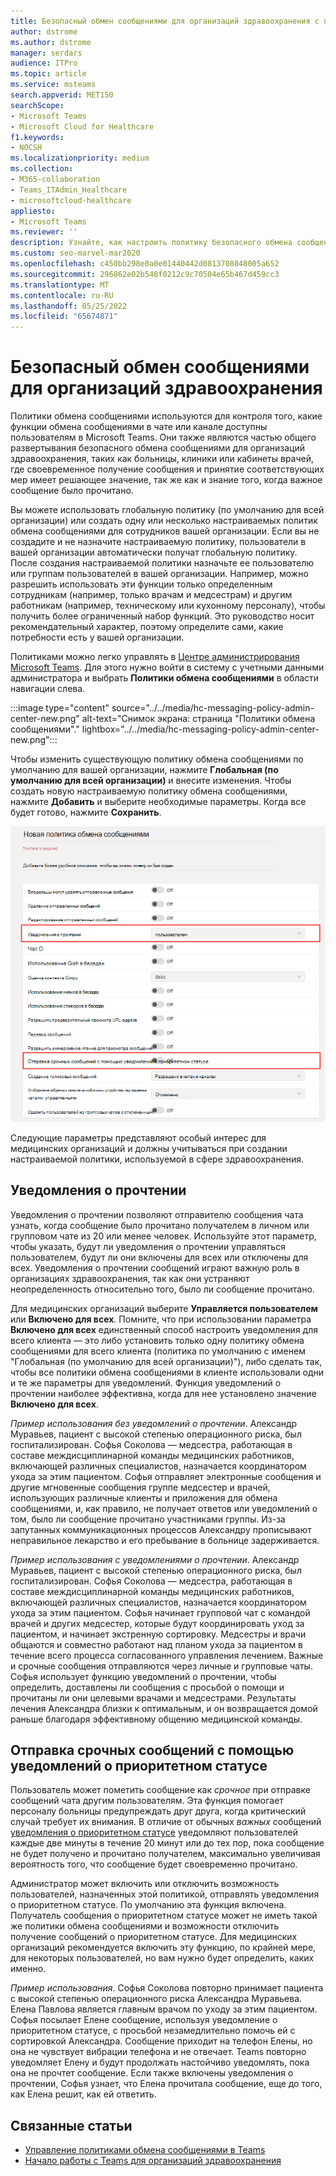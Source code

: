 ```yaml
---
title: Безопасный обмен сообщениями для организаций здравоохранения с помощью Microsoft Teams
author: dstrome
ms.author: dstrome
manager: serdars
audience: ITPro
ms.topic: article
ms.service: msteams
search.appverid: MET150
searchScope:
- Microsoft Teams
- Microsoft Cloud for Healthcare
f1.keywords:
- NOCSH
ms.localizationpriority: medium
ms.collection:
- M365-collaboration
- Teams_ITAdmin_Healthcare
- microsoftcloud-healthcare
appliesto:
- Microsoft Teams
ms.reviewer: ''
description: Узнайте, как настроить политику безопасного обмена сообщениями для Microsoft Teams, которая позволяет включить уведомления о прочтении и уведомления о приоритетном статусе.
ms.custom: seo-marvel-mar2020
ms.openlocfilehash: c450bb298e0a0e01440442d0813708048005a652
ms.sourcegitcommit: 296862e02b548f0212c9c70504e65b467d459cc3
ms.translationtype: MT
ms.contentlocale: ru-RU
ms.lasthandoff: 05/25/2022
ms.locfileid: "65674871"
---
```

# <a name="secure-messaging-for-healthcare-organizations"></a>Безопасный обмен сообщениями для организаций здравоохранения

Политики обмена сообщениями используются для контроля того, какие функции обмена сообщениями в чате или канале доступны пользователям в Microsoft Teams. Они также являются частью общего развертывания безопасного обмена сообщениями для организаций здравоохранения, таких как больницы, клиники или кабинеты врачей, где своевременное получение сообщения и принятие соответствующих мер имеет решающее значение, так же как и знание того, когда важное сообщение было прочитано.

Вы можете использовать глобальную политику (по умолчанию для всей организации) или создать одну или несколько настраиваемых политик обмена сообщениями для сотрудников вашей организации. Если вы не создадите и не назначите настраиваемую политику, пользователи в вашей организации автоматически получат глобальную политику. После создания настраиваемой политики назначьте ее пользователю или группам пользователей в вашей организации. Например, можно разрешить использовать эти функции только определенным сотрудникам (например, только врачам и медсестрам) и другим работникам (например, техническому или кухонному персоналу), чтобы получить более ограниченный набор функций. Это руководство носит рекомендательный характер, поэтому определите сами, какие потребности есть у вашей организации.

Политиками можно легко управлять в [Центре администрирования Microsoft Teams](https://admin.teams.microsoft.com). Для этого нужно войти в систему с учетными данными администратора и выбрать **Политики обмена сообщениями** в области навигации слева.

 :::image type="content" source="../../media/hc-messaging-policy-admin-center-new.png" alt-text="Снимок экрана: страница &quot;Политики обмена сообщениями&quot;." lightbox="../../media/hc-messaging-policy-admin-center-new.png":::
 
 Чтобы изменить существующую политику обмена сообщениями по умолчанию для вашей организации, нажмите **Глобальная (по умолчанию для всей организации)** и внесите изменения. Чтобы создать новую настраиваемую политику обмена сообщениями, нажмите **Добавить** и выберите необходимые параметры. Когда все будет готово, нажмите **Сохранить**.

![Снимок экрана: параметры политики обмена сообщениями.](../../media/hc-messaging-policy.png)

Следующие параметры представляют особый интерес для медицинских организаций и должны учитываться при создании настраиваемой политики, используемой в сфере здравоохранения.

## <a name="read-receipts"></a>Уведомления о прочтении

Уведомления о прочтении позволяют отправителю сообщения чата узнать, когда сообщение было прочитано получателем в личном или групповом чате из 20 или менее человек. Используйте этот параметр, чтобы указать, будут ли уведомления о прочтении управляться пользователем, будут ли они включены для всех или отключены для всех. Уведомления о прочтении сообщений играют важную роль в организациях здравоохранения, так как они устраняют неопределенность относительно того, было ли сообщение прочитано.

Для медицинских организаций выберите **Управляется пользователем** или **Включено для всех**. Помните, что при использовании параметра **Включено для всех** единственный способ настроить уведомления для всего клиента — это либо установить только одну политику обмена сообщениями для всего клиента (политика по умолчанию с именем "Глобальная (по умолчанию для всей организации)"), либо сделать так, чтобы все политики обмена сообщениями в клиенте использовали одни и те же параметры для уведомлений. Функция уведомлений о прочтении наиболее эффективна, когда для нее установлено значение **Включено для всех**.

*Пример использования без уведомлений о прочтении*. Александр Муравьев, пациент с высокой степенью операционного риска, был госпитализирован.  Софья Соколова — медсестра, работающая в составе междисциплинарной команды медицинских работников, включающей различных специалистов, назначается координатором ухода за этим пациентом.  Софья отправляет электронные сообщения и другие мгновенные сообщения группе медсестер и врачей, использующих различные клиенты и приложения для обмена сообщениями, и, как правило, не получает ответов или уведомлений о том, было ли сообщение прочитано участниками группы. Из-за запутанных коммуникационных процессов Александру прописывают неправильное лекарство и его пребывание в больнице задерживается.

*Пример использования с уведомлениями о прочтении*. Александр Муравьев, пациент с высокой степенью операционного риска, был госпитализирован.  Софья Соколова — медсестра, работающая в составе междисциплинарной команды медицинских работников, включающей различных специалистов, назначается координатором ухода за этим пациентом.  Софья начинает групповой чат с командой врачей и других медсестер, которые будут координировать уход за пациентом, и начинает экстренную сортировку.  Медсестры и врачи общаются и совместно работают над планом ухода за пациентом в течение всего процесса согласованного управления лечением.  Важные и срочные сообщения отправляются через личные и групповые чаты. Софья использует функцию уведомлений о прочтении, чтобы определить, доставлены ли сообщения с просьбой о помощи и прочитаны ли они целевыми врачами и медсестрами. Результаты лечения Александра близки к оптимальным, и он возвращается домой раньше благодаря эффективному общению медицинской команды.

## <a name="send-urgent-messages-using-priority-notifications"></a>Отправка срочных сообщений с помощью уведомлений о приоритетном статусе

Пользователь может пометить сообщение как *срочное* при отправке сообщений чата другим пользователям. Эта функция помогает персоналу больницы предупреждать друг друга, когда критический случай требует их внимания. В отличие от обычных *важных* сообщений [уведомления о приоритетном статусе](https://support.microsoft.com/article/mark-a-message-as-important-or-urgent-in-teams-ea99d5b6-1317-4550-8d75-86ff14cd4462) уведомляют пользователей каждые две минуты в течение 20 минут или до тех пор, пока сообщение не будет получено и прочитано получателем, максимально увеличивая вероятность того, что сообщение будет своевременно прочитано.

Администратор может включить или отключить возможность пользователей, назначенных этой политикой, отправлять уведомления о приоритетном статусе. По умолчанию эта функция включена. Получатель сообщения о приоритетном статусе может не иметь такой же политики обмена сообщениями и возможности отключить получение сообщений о приоритетном статусе. Для медицинских организаций рекомендуется включить эту функцию, по крайней мере, для некоторых пользователей, но вам нужно будет определить, каких именно.

*Пример использования*. Софья Соколова повторно принимает пациента с высокой степенью операционного риска Александра Муравьева. Елена Павлова является главным врачом по уходу за этим пациентом.  Софья посылает Елене сообщение, используя уведомление о приоритетном статусе, с просьбой незамедлительно помочь ей с сортировкой Александра.  Сообщение приходит на телефон Елены, но она не чувствует вибрации телефона и не отвечает. Teams повторно уведомляет Елену и будут продолжать настойчиво уведомлять, пока она не прочтет сообщение. Если также включены уведомления о прочтении, Софья узнает, что Елена прочитала сообщение, еще до того, как Елена решит, как ей ответить.

## <a name="related-topics"></a>Связанные статьи

- [Управление политиками обмена сообщениями в Teams](../../messaging-policies-in-teams.md)
- [Начало работы с Teams для организаций здравоохранения](teams-in-hc.md)
